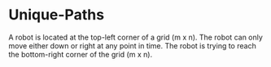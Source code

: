 # Unique-Paths
A robot is located at the top-left corner of a grid (m x n). The robot can only move either down or right at any point in time. The robot is trying to reach the bottom-right corner of the grid (m x n).
